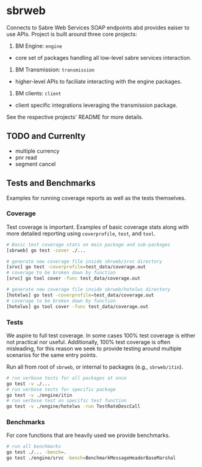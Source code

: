 # sbrweb
Connects to Sabre Web Services SOAP endpoints abd provides eaiser to use APIs. Project is built around three core projects:

1. BM Engine: `engine`
  * core set of packages handling all low-level sabre services interaction.
1. BM Transmission: `transmission`
  * higher-level APIs to faciliate interacting with the engine packages.
1. BM clients: `client`
  * client specific integrations leveraging the transmission package.

See the respective projects' README for more details.


## TODO and Currenlty

* multiple currency
* pnr read
* segment cancel


## Tests and Benchmarks
Examples for running coverage reports as well as the tests themselves.

### Coverage
Test coverage is important. Examples of basic coverage stats along with more detailed reporting using `coverprofile`, `test`, and `tool`.

```sh
# Basic test coverage stats on main package and sub-packages
[sbrweb] go test -cover ./...
```

```sh
# generate new coverage file inside sbrweb/srvc directory
[srvc] go test -coverprofile=test_data/coverage.out
# coverage to be broken down by function
[srvc] go tool cover -func test_data/coverage.out

# generate new coverage file inside sbrweb/hotelws directory
[hotelws] go test -coverprofile=test_data/coverage.out
# coverage to be broken down by function
[hotelws] go tool cover -func test_data/coverage.out
```

### Tests
We aspire to full test coverage. In some cases 100% test coverage is either not practical nor useful. Additionally, 100% test coverage is often misleading, for this reason we seek to provide testing around multiple scenarios for the same entry points.

Run all from root of `sbrweb`, or internal to packages (e.g., `sbrweb/itin`).

```sh
# run verbose tests for all packages at once
go test -v ./...
# run verbose tests for specific package
go test -v ./engine/itin
# run verbose test on specific test function
go test -v ./engine/hotelws -run TestRateDescCall
```


### Benchmarks
For core functions that are heavily used we provide benchmarks.

```sh
# run all benchmarks
go test ./... -bench=.
go test ./engine/srvc -bench=BenchmarkMessageHeaderBaseMarshal
```